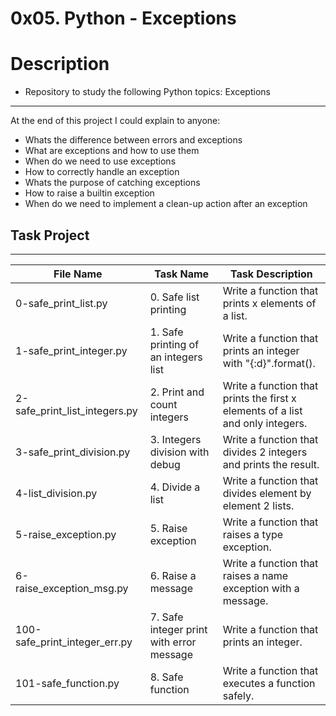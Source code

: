# 0x05. Python - Exceptions
# Description
- Repository to study the following Python topics: Exceptions
---
At the end of this project I could explain to anyone:
- Whats the difference between errors and exceptions
- What are exceptions and how to use them
- When do we need to use exceptions
- How to correctly handle an exception
- Whats the purpose of catching exceptions
- How to raise a builtin exception
- When do we need to implement a clean-up action after an exception

## Task Project
---
File Name|Task Name|Task Description
---|---|---
0-safe_print_list.py|0. Safe list printing|Write a function that prints x elements of a list.
1-safe_print_integer.py|1. Safe printing of an integers list|Write a function that prints an integer with "{:d}".format().
2-safe_print_list_integers.py|2. Print and count integers|Write a function that prints the first x elements of a list and only integers.
3-safe_print_division.py|3. Integers division with debug|Write a function that divides 2 integers and prints the result.
4-list_division.py|4. Divide a list|Write a function that divides element by element 2 lists.
5-raise_exception.py|5. Raise exception|Write a function that raises a type exception.
6-raise_exception_msg.py|6. Raise a message|Write a function that raises a name exception with a message.
100-safe_print_integer_err.py|7. Safe integer print with error message|Write a function that prints an integer.
101-safe_function.py|8. Safe function|Write a function that executes a function safely.